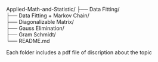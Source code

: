 Applied-Math-and-Statistic/
├── Data Fitting/                 
├── Data Fitting + Markov Chain/   
├── Diagonalizable Matrix/         
├── Gauss Elimination/             
├── Gram Schmidt/                  
└── README.md

Each folder includes a pdf file of discription about the topic
